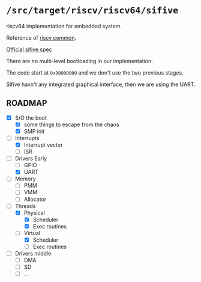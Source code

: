 `/src/target/riscv/riscv64/sifive`
=================================

riscv64 implementation for embedded system.

Reference of [riscv common](../../README.md).

[Official sifive spec](https://sifive.cdn.prismic.io/sifive%2F834354f0-08e6-423c-bf1f-0cb58ef14061_fu540-c000-v1.0.pdf)

There are no multi-level bootloading in our implementation.

The code start at `0x80000000` and we don't use the two previous stages.

Sifive havn't any integrated graphical interface, then we are using the UART.

## ROADMAP

- [X] S/O the boot
  - [X] some things to escape from the chaos
  - [X] SMP init
- [ ] Interrupts
  - [X] Interrupt vector
  - [ ] ISR
- [ ] Drivers Early
  - [ ] GPIO
  - [X] UART
- [ ] Memory
  - [ ] PMM
  - [ ] VMM
  - [ ] Allocator
- [ ] Threads
  - [X] Physical
    - [X] Scheduler
    - [X] Exec routines
  - [ ] Virtual
    - [X] Scheduler
    - [ ] Exec routines
- [ ] Drivers middle
  - [ ] DMA
  - [ ] SD
  - [ ] ...